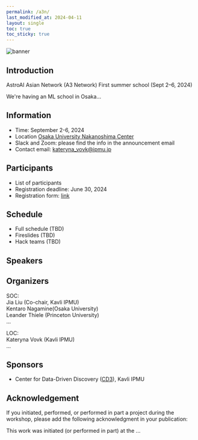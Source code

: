 ```yaml
---
permalink: /a3n/
last_modified_at: 2024-04-11
layout: single
toc: true
toc_sticky: true
---
```


![banner](/_images/banner.png)
## Introduction
AstroAI Asian Network (A3 Network) 
First summer school (Sept 2–6, 2024) 

We're having an ML school in Osaka...

## Information

* Time: September 2-6, 2024
* Location [Osaka University Nakanoshima Center](https://www.onc.osaka-u.ac.jp/)
* Slack and Zoom: please find the info in the announcement email 
* Contact email: kateryna_vovk@ipmu.jp
  
## Participants 

* List of participants
* Registration deadline: June 30, 2024
* Registration form: [link](https://forms.gle/q4cDHbmq1tfeUw7a9)


## Schedule

* Full schedule (TBD)
* Fireslides (TBD)
* Hack teams (TBD)

## Speakers


## Organizers

SOC:\
Jia Liu (Co-chair, Kavli IPMU)\
Kentaro Nagamine(Osaka University)\
Leander Thiele (Princeton University)\
...

LOC:\
Kateryna Vovk (Kavli IPMU)\
...

## Sponsors

* Center for Data-Driven Discovery ([CD3](https://cd3.ipmu.jp/)), Kavli IPMU


## Acknowledgement

If you initiated, performed, or performed in part a project during the workshop, please add the following acknowledgment in your publication:

This work was initiated (or performed in part) at the ...
